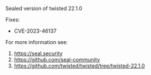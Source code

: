 Sealed version of twisted 22.1.0

Fixes:
- CVE-2023-46137

For more information see:
  1. https://seal.security
  2. https://github.com/seal-community
  3. https://github.com/twisted/twisted/tree/twisted-22.1.0
